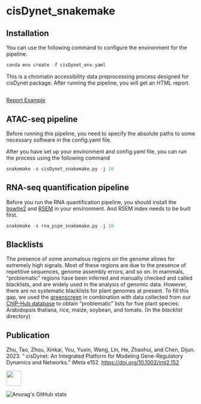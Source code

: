 # cisDynet_snakemake
## Installation
You can use the following command to configure the environment for the pipeline.
```python
conda env create -f cisDynet_env.yaml
```
This is a chromatin accessibility data preprocessing process designed for cisDynet package. After running the pipeline, you will get an HTML report.
## 
[Report Example](https://htmlpreview.github.io/?https://github.com/tzhu-bio/CAT_snakemake/blob/main/multiqc_report.html)

## ATAC-seq pipeline
Before running this pipeline, you need to specify the absolute paths to some necessary software in the config.yaml file.

After you have set up your environment and config.yaml file, you can run the process using the following command
```python
snakemake -s cisDynet_snakemake.py -j 20
```
## RNA-seq quantification pipeline

Before you run the RNA quantification pipeline, you should install the [bowtie2](https://github.com/BenLangmead/bowtie2) and [RSEM](https://github.com/deweylab/RSEM) in your environment.
And RSEM index needs to be built first.
```python
snakemake -s rna_pipe_snakemake.py -j 20
```
## Blacklists

The presence of some anomalous regions on the genome allows for extremely high signals. Most of these regions are due to the presence of repetitive sequences, genome assembly errors, and so on. In mammals, “problematic” regions have been inferred and manually checked and called blacklists, and are widely used in the analysis of genomic data. However, there are no systematic blacklists for plant genomes at present. To fill this gap, we used the [greenscreen](https://academic.oup.com/plcell/article/34/12/4795/6705244) in combination with data collected from our [ChIP-Hub database](https://www.nature.com/articles/s41467-022-30770-1) to obtain “problematic” lists for five plant species: Arabidopsis thaliana, rice, maize, soybean, and tomato. (In the *blacklist* directory)

## Publication
Zhu, Tao, Zhou, Xinkai, You, Yuxin, Wang, Lin, He, Zhaohui, and Chen, Dijun. 2023. “ cisDynet: An Integrated Platform for Modeling Gene-Regulatory Dynamics and Networks.” iMeta e152. https://doi.org/10.1002/imt2.152

<a href="mailto:tzhubio@gmail.com">
  <img src="https://github.com/blackcater/blackcater/raw/main/images/social-gmail.svg" height="40" />
</a>

![Anurag's GitHub stats](https://github-readme-stats.vercel.app/api?username=tzhu-bio&show_icons=true&theme=radical)
